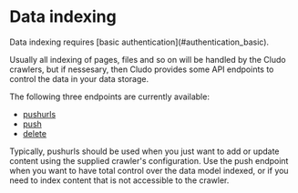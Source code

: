 <h1 id="data-indexing">Data&nbsp;indexing</h1>

<aside class="warning">
Data indexing requires [basic authentication](#authentication_basic).
</aside>


Usually all indexing of pages, files and so on will be handled by the Cludo crawlers, but if nessesary, then Cludo provides some API endpoints to control the data in your data storage.

The following three endpoints are currently available:

* [pushurls](#data-indexing_pushurls)
* [push](#data-indexing_push)
* [delete](#data-indexing_delete)

Typically, pushurls should be used when you just want to add or update content using the supplied crawler's configuration. Use the push endpoint when you want to have total control over the data model indexed, or if you need to index content that is not accessible to the crawler.